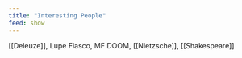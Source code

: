```yaml
---
title: "Interesting People"
feed: show
---
```



[[Deleuze]], Lupe Fiasco, MF DOOM, [[Nietzsche]], [[Shakespeare]]